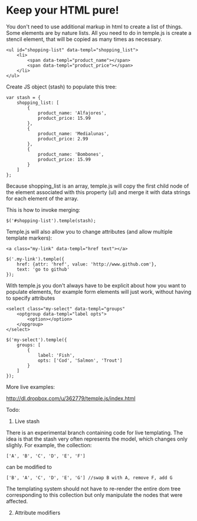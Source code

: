Keep your HTML pure!
====================

You don't need to use additional markup in html to create a list of things. Some elements are by nature lists.
All you need to do in temple.js is create a stencil element, that will be copied as many times as necessary.

    <ul id="shopping-list" data-templ="shopping_list">
        <li>
            <span data-templ="product_name"></span>
            <span data-templ="product_price"></span>
        </li>
    </ul>

Create JS object (stash) to populate this tree:

    var stash = {
        shopping_list: [
            {
                product_name: 'Alfajores',
                product_price: 15.99
            },
            {
                product_name: 'Medialunas',
                product_price: 2.99
            },
            {
                product_name: 'Bombones',
                product_price: 15.99
            }
        ]
    };

Because shopping_list is an array, temple.js will copy the first child node of the element associated with this property (ul) and merge it with data strings for each element of the array.

This is how to invoke merging: 

    $('#shopping-list').temple(stash);

Temple.js will also allow you to change attributes (and allow multiple template markers):
	
	<a class="my-link" data-templ="href text"></a>
	
	$('.my-link').temple({
		href: {attr: 'href', value: 'http://www.github.com'},
		text: 'go to github'
	});

With temple.js you don't always have to be explicit about how you want to populate elements, for example form elements will just work, without having to specify attributes
	
	<select class="my-select" data-templ="groups"
		<optgroup data-templ="label opts">
			<option></option>
		</opgroup>
	</select>

	$('my-select').temple({
		groups: [
			{
				label: 'Fish',
				opts: ['Cod', 'Salmon', 'Trout']
			}
		]
	});
	

More live examples:

http://dl.dropbox.com/u/362779/temple.js/index.html
    
Todo:

1. Live stash

There is an experimental branch containing code for live templating. The idea is that the stash very often represents the model, which changes only slighly. For example, the collection:

	['A', 'B', 'C', 'D', 'E', 'F']

can be modified to 
	
	['B', 'A', 'C', 'D', 'E', 'G'] //swap B with A, remove F, add G
	
The templating system should not have to re-render the entire dom tree corresponding to this collection but only manipulate the nodes that were affected.

2. Attribute modifiers







